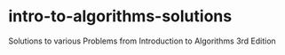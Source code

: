 # intro-to-algorithms-solutions
Solutions to various Problems from Introduction to Algorithms 3rd Edition 
